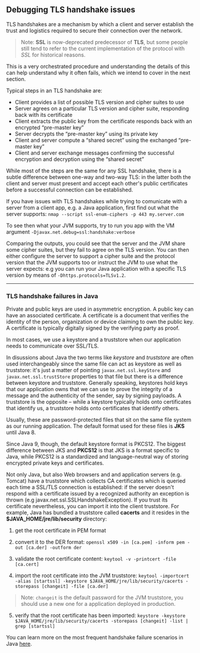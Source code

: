 ## Debugging TLS handshake issues

TLS handshakes are a mechanism by which a client and server establish the trust and logistics required to secure their connection over the network.

> Note: **SSL** is now-deprecated predecessor of **TLS**, but some people still tend to refer to the current implementation of the protocol with *SSL* for historical reasons.

This is a very orchestrated procedure and understanding the details of this can help understand why it often fails, which we intend to cover in the next section.

Typical steps in an TLS handshake are:

- Client provides a list of possible TLS version and cipher suites to use
- Server agrees on a particular TLS version and cipher suite, responding back with its certificate
- Client extracts the public key from the certificate responds back with an encrypted “pre-master key”
- Server decrypts the “pre-master key” using its private key
- Client and server compute a “shared secret” using the exchanged “pre-master key”
- Client and server exchange messages confirming the successful encryption and decryption using the “shared secret”

While most of the steps are the same for any SSL handshake, there is a subtle difference between one-way and two-way TLS: in the latter both the client and server must present and accept each other's public certificates before a successful connection can be established.

If you have issues with TLS handshakes while trying to comunicate with a server from a client app, e.g. a Java application, first find out what the server supports:
`nmap --script ssl-enum-ciphers -p 443 my.server.com`

To see then what your JVM supports, try to run you app with the VM argument `-Djavax.net.debug=ssl:handshake:verbose`

Comparing the outputs, you could see that the server and the JVM share some cipher suites, but they fail to agree on the TLS version. You can then either configure the server to support a cipher suite and the protocol version that the JVM supports too or instruct the JVM to use what the server expects: e.g you can run your Java application with a specific TLS version by means of `-Dhttps.protocols=TLSv1.2`.

---

### TLS handshake failures in Java

Private and public keys are used in asymmetric encryption. A public key can have an associated certificate. A certificate is a document that verifies the identity of the person, organization or device claiming to own the public key. A certificate is typically digitally signed by the verifying party as proof. 

In most cases, we use a keystore and a truststore when our application needs to communicate over SSL/TLS. 

In disussions about Java the two terms like *keystore* and *truststore* are often used interchangeably since the same file can act as keystore as well as truststore: it's just a matter of pointing `javax.net.ssl.keyStore` and `javax.net.ssl.trustStore` properties to that file but there is a difference between keystore and truststore. Generally speaking, keystores hold keys that our application owns that we can use to prove the integrity of a message and the authenticity of the sender, say by signing payloads. A truststore is the opposite – while a keystore typically holds onto certificates that identify us, a truststore holds onto certificates that identify others.

Usually, these are password-protected files that sit on the same file system as our running application. The default format used for these files is **JKS** until Java 8.

Since Java 9, though, the default keystore format is PKCS12. The biggest difference between JKS and **PKCS12** is that JKS is a format specific to Java, while PKCS12 is a standardized and language-neutral way of storing encrypted private keys and certificates.

Not only Java, but also Web browsers and and application servers (e.g. Tomcat) have a truststore which collects CA certificates which is queried each time a SSL/TLS connection is established: if the server doesn't respond with a certificate issued by a recognized authority an exception is thrown (e.g javax.net.ssl.SSLHandshakeException). If you trust its certificate nevertheless, you can import it into the client truststore. For example, Java has bundled a truststore called **cacerts** and it resides in the **$JAVA_HOME/jre/lib/security** directory:

1. get the root certificate in PEM format

2. convert it to the DER format: `openssl x509 -in [ca.pem] -inform pem -out [ca.der] -outform der`

3. validate the root certificate content: `keytool -v -printcert -file [ca.cert]`

4. import the root certificate into the JVM truststore: 
`keytool -importcert -alias [startssl] -keystore $JAVA_HOME/jre/lib/security/cacerts -storepass [changeit] -file [ca.der]`

> Note: `changeit` is the default password for the JVM truststore, you should use a new one for a application deployed in production.

5. verify that the root certificate has been imported: 
`keystore -keystore $JAVA_HOME/jre/lib/security/cacerts -storepass [changeit] -list | grep [startssl]`

You can learn more on the most frequent handshake failure scenarios in Java [here](https://www.baeldung.com/java-ssl-handshake-failures).